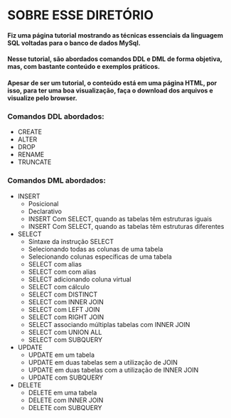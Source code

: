 SOBRE ESSE DIRETÓRIO
====================

#### Fiz uma página tutorial mostrando as técnicas essenciais da linguagem SQL voltadas para o banco de dados MySql.

#### Nesse tutorial, são abordados comandos DDL e DML de forma objetiva, mas, com bastante conteúdo e exemplos práticos.

#### Apesar de ser um tutorial, o conteúdo está em uma página HTML, por isso, para ter uma boa visualização, faça o download dos arquivos e visualize pelo browser.

### Comandos DDL abordados: 

- CREATE
- ALTER
- DROP
- RENAME
- TRUNCATE

### Comandos DML abordados: 

- INSERT
	- Posicional
	- Declarativo
	- INSERT Com SELECT, quando as tabelas têm estruturas iguais
	- INSERT Com SELECT, quando as tabelas têm estruturas diferentes
- SELECT
	- Síntaxe da instrução SELECT	
	- Selecionando todas as colunas de uma tabela
	- Selecionando colunas específicas de uma tabela
	- SELECT com alias
	- SELECT com com alias
	- SELECT adicionando coluna virtual
	- SELECT com cálculo
	- SELECT com DISTINCT
	- SELECT com INNER JOIN
	- SELECT com LEFT JOIN
	- SELECT com RIGHT JOIN
	- SELECT associando múltiplas tabelas com INNER JOIN
	- SELECT com UNION ALL
	- SELECT com SUBQUERY
- UPDATE
	- UPDATE em um tabela
	- UPDATE em duas tabelas sem a utilização de JOIN
	- UPDATE em duas tabelas com a utilização de INNER JOIN
	- UPDATE com SUBQUERY
- DELETE
	- DELETE em uma tabela
	- DELETE com INNER JOIN
	- DELETE com SUBQUERY